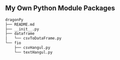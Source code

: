 ## My Own Python Module Packages   

```bash
dragonPy
├── README.md
├── __init__.py
├── dataframe
│   └── csvToDataFrame.py
└── fio
    ├── csvHangul.py
    └── textHangul.py
```
